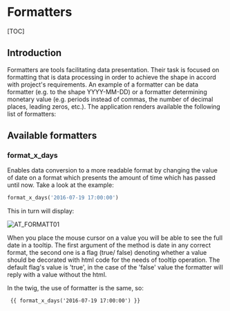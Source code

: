 # Formatters  

[TOC]

## Introduction  

Formatters are tools facilitating data presentation. Their task is focused on formatting that is data processing in order to achieve the shape in accord with project's requirements. An example of a formatter can be data formatter (e.g. to the shape YYYY-MM-DD) or a formatter determining monetary value (e.g. periods instead of commas, the number of decimal places, leading zeros, etc.). The application renders available the following list of formatters:

## Available formatters

### format_x_days  

Enables data conversion to a more readable format by changing the value of date on a format which presents the amount of time which has passed until now. Take a look at the example:

```php 
format_x_days('2016-07-19 17:00:00')
```

This in turn will display:

![AT_FORMATT01](../img/docs/services/formatters/AT_FORMATT01.png)
  
When you place the mouse cursor on a value you will be able to see the full date in a tooltip. The first argument of the method is date in any correct format, the second one is a flag (true/ false) denoting whether a value should be decorated with html code for the needs of tooltip operation. The default flag's value is 'true', in the case of the 'false' value the formatter will reply with a value without the html.

In the twig, the use of formatter is the same, so:
    
```twig    
 {{ format_x_days('2016-07-19 17:00:00') }}
```
